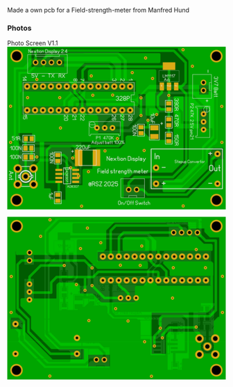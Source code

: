 Made a own pcb for a Field-strength-meter from Manfred Hund


### Photos
Photo Screen V1.1
![Photo 13](https://github.com/RSZ-Nld/Field-strength-meter/blob/main/Front.JPG)

![Photo 10](https://github.com/RSZ-Nld/Field-strength-meter/blob/main/Back.JPG)

